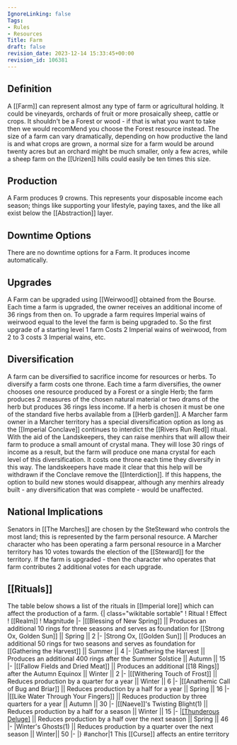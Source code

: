 ```yaml
---
IgnoreLinking: false
Tags:
- Rules
- Resources
Title: Farm
draft: false
revision_date: 2023-12-14 15:33:45+00:00
revision_id: 106381
---
```


## Definition
A [[Farm]] can represent almost any type of farm or agricultural holding. It could be vineyards, orchards of fruit or more prosaically sheep, cattle or crops. It shouldn't be a Forest or wood - if that is what you want to take then we would recomMend you choose the Forest resource instead.
The size of a farm can vary dramatically, depending on how productive the land is and what crops are grown, a normal size for a farm would be around twenty acres but an orchard might be much smaller, only a few acres, while a sheep farm on the [[Urizen]] hills could easily be ten times this size.
## Production
A Farm produces 9 crowns. This represents your disposable income each season; things like supporting your lifestyle, paying taxes, and the like all exist below the [[Abstraction]] layer.
## Downtime Options
There are no downtime options for a Farm. It produces income automatically.
## Upgrades
A Farm can be upgraded using [[Weirwood]] obtained from the Bourse. Each time a farm is upgraded, the owner receives an additional income of 36 rings from then on.
To upgrade a farm requires Imperial wains of weirwood equal to the level the farm is being upgraded to. So the first upgrade of a starting level 1 farm Costs 2 Imperial wains of weirwood, from 2 to 3 costs 3 Imperial wains, etc.
## Diversification
A farm can be diversified to sacrifice income for resources or herbs. To diversify a farm costs one throne. Each time a farm diversifies, the owner chooses one resource produced by a Forest or a single Herb; the farm produces 2 measures of the chosen natural material or two drams of the herb but produces 36 rings less income. If a herb is chosen it must be one of the standard five herbs available from a [[Herb garden]].
A Marcher farm owner in a Marcher territory has a special diversification option as long as the [[Imperial Conclave]] continues to interdict the [[Rivers Run Red]] ritual. With the aid of the Landskeepers, they can raise menhirs that will allow their farm to produce a small amount of crystal mana.  They will lose 30 rings of income as a result, but the farm will produce one mana crystal for each level of this diversification. It costs one throne each time they diversify in this way. The landskeepers have made it clear that this help will be withdrawn if the Conclave remove the [[Interdiction]]. If this happens, the option to build new stones would disappear, although any menhirs already built - any diversification that was complete - would be unaffected.
## National Implications
Senators in [[The Marches]] are chosen by the SteSteward who controls the most land; this is represented by the farm personal resource. A Marcher character who has been operating a farm personal resource in a Marcher territory has 10 votes towards the election of the [[Steward]] for the territory. If the farm is upgraded - then the character who operates that farm contributes 2 additional votes for each upgrade.
## [[Rituals]]
The table below shows a list of the rituals in [[Imperial lore]] which can affect the production of a farm.
{| class="wikitable sortable"
! Ritual
! Effect
! [[Realm]]
! Magnitude
|-
|[[Blessing of New Spring]] || Produces an additional 10 rings for three seasons and serves as foundation for [[Strong Ox, Golden Sun]] || Spring || 2
|-
|Strong Ox, [[Golden Sun]] || Produces an additional 50 rings for two seasons and serves as foundation for [[Gathering the Harvest]] || Summer || 4
|-
|Gathering the Harvest || Produces an additional 400 rings after the Summer Solstice || Autumn || 15
|-
|[[Fallow Fields and Dried Meat]] || Produces an additional [[18 Rings]] after the Autumn Equinox || Winter || 2
|-
|[[Withering Touch of Frost]] || Reduces production by a quarter for a year || Winter || 6
|-
|[[Anathemic Call of Bug and Briar]] || Reduces production by a half for a year || Spring || 16
|-
|[[Like Water Through Your Fingers]] || Reduces production by three quarters for a year || Autumn || 30
|-
|[[Naeve]]'s Twisting Blight(1) || Reduces production by a half for a season || Winter || 15
|-
|[[Thunderous Deluge]](1) || Reduces production by a half over the next season || Spring || 46
|-
|Winter's Ghosts(1) || Reduces production by a quarter over the next season || Winter|| 50
|-
|}
#anchor|1 This [[Curse]] affects an entire territory